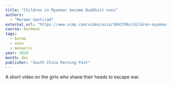 ```yaml
---
title: "Children in Myanmar become Buddhist nuns"
authors:
  - "Mereen Santirad"
external_url: "https://www.scmp.com/video/asia/3043706/children-myanmar-become-buddhist-nuns-escape-conflict-and-find-better-future"
course: burmese
tags:
  - burma
  - nuns
  - monastic
year: 2019
month: dec
publisher: "South China Morning Post"
---
```


A short video on the girls who shave their heads to escape war.
